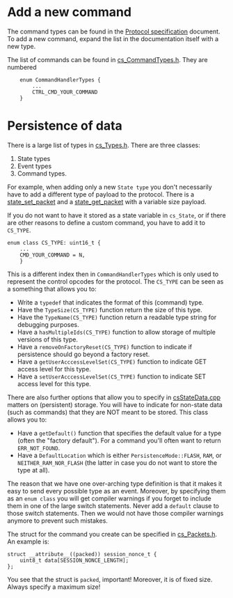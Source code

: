 # Add a new command

The command types can be found in the [Protocol specification](/docs/PROTOCOL.md#command_types) document. To add a new 
command, expand the list in the documentation itself with a new type.

The list of commands can be found in [cs_CommandTypes.h](/source/include/protocol/cs_CommandTypes.h). They are numbered

```
	enum CommandHandlerTypes {
		...
		CTRL_CMD_YOUR_COMMAND
	}
```

# Persistence of data

There is a large list of types in [cs_Types.h](/source/include/common/cs_Types.h). There are three classes:

1. State types
2. Event types
3. Command types.

For example, when adding only a new `State type` you don't necessarily have to add a different type of payload to the 
protocol. There is a 
[state_set_packet](/docs/PROTOCOL.md#state_set_packet) and a 
[state_get_packet](/docs/PROTOCOL.md#state_get_packet) with a variable size payload.

If you do not want to have it stored as a state variable in `cs_State`, or if there are other reasons to define a 
custom command, you have to add it to `CS_TYPE`. 

```
enum class CS_TYPE: uint16_t {
	...
	CMD_YOUR_COMMAND = N,
	}
```

This is a different index then in `CommandHandlerTypes` which is only used to represent the control opcodes for the 
protocol. The `CS_TYPE` can be seen as a something that allows you to:

* Write a `typedef` that indicates the format of this (command) type.
* Have the `TypeSize(CS_TYPE)` function return the size of this type.
* Have the `TypeName(CS_TYPE)` function return a readable type string for debugging purposes.
* Have a `hasMultipleIds(CS_TYPE)` function to allow storage of multiple versions of this type.
* Have a `removeOnFactoryReset(CS_TYPE)` function to indicate if persistence should go beyond a factory reset.
* Have a `getUserAcccessLevelSet(CS_TYPE)` function to indicate GET access level for this type.
* Have a `setUserAcccessLevelSet(CS_TYPE)` function to indicate SET access level for this type.

There are also further options that allow you to specify in [csStateData.cpp](/source/src/storage/cs_StateData.cpp)
matters on (persistent) storage. You will have to indicate for non-state data (such as commands) that they are NOT
meant to be stored. This class allows you to:

* Have a `getDefault()` function that specifies the default value for a type (often the "factory default"). For a
command you'll often want to return `ERR_NOT_FOUND`.
* Have a `DefaultLocation` which is either `PersistenceMode::FLASH`, `RAM`, or `NEITHER_RAM_NOR_FLASH` (the latter in
case you do not want to store the type at all).

The reason that we have one over-arching type definition is that it makes it easy to send every possible type as an
event. Moreover, by specifying them as an `enum class` you will get compiler warnings if you forget to include them
in one of the large switch statements. Never add a `default` clause to those switch statements. Then we would not have
those compiler warnings anymore to prevent such mistakes.

The struct for the command you create can be specified in [cs_Packets.h](/source/include/protocol/cs_Packets.h). An
example is:

```
struct __attribute__((packed)) session_nonce_t {
	uint8_t data[SESSION_NONCE_LENGTH];
};
```

You see that the struct is `packed`, important! Moreover, it is of fixed size. Always specify a maximum size!

